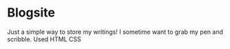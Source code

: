 # Blogsite

Just a simple way to store my writings! 
I sometime want to grab my pen and scribble.
Used HTML CSS
